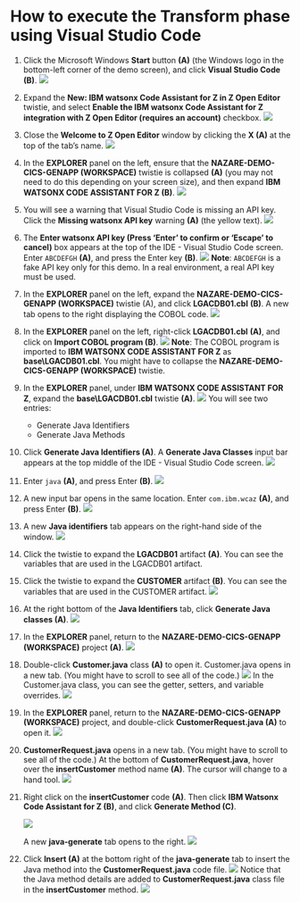 # How to execute the Transform phase using Visual Studio Code
1. Click the Microsoft Windows **Start** button **(A)** (the Windows logo in the bottom-left corner of the demo screen), and click **Visual Studio Code** **(B)**.
   ![](images/startvsc.png) 

2. Expand the **New: IBM watsonx Code Assistant for Z in Z Open Editor** twistie, and select **Enable the IBM watsonx Code Assistant for Z integration with Z Open Editor (requires an account)** checkbox.
   ![](images/enablewca4zintegration.png)

3. Close the **Welcome to Z Open Editor** window by clicking the **X (A)** at the top of the tab’s name.
   ![](images/closeenable.png)

4. In the **EXPLORER** panel on the left, ensure that the **NAZARE-DEMO-CICS-GENAPP (WORKSPACE)** twistie is collapsed **(A)** (you may not need to do this depending on your screen size), and then expand **IBM WATSONX CODE ASSISTANT FOR Z (B)**.
   ![](images/twisties.png)
5. You will see a warning that Visual Studio Code is missing an API key. Click the **Missing watsonx API key** warning **(A)** (the yellow text).
   ![](images/apiwarning.png)
6. The **Enter watsonx API key (Press ‘Enter’ to confirm or ‘Escape’ to cancel)** box appears at the top of the IDE - Visual Studio Code screen. Enter `ABCDEFGH` **(A)**, and press the Enter key **(B)**.
   ![](images/enterapi.png)
   **Note**: `ABCDEFGH` is a fake API key only for this demo. In a real environment, a real API key must be used.
7. In the **EXPLORER** panel on the left, expand the **NAZARE-DEMO-CICS-GENAPP (WORKSPACE)** twistie (A), and click **LGACDB01.cbl** **(B)**. A new tab opens to the right displaying the COBOL code.
   ![](images/opencobolcode.png)
8. In the **EXPLORER** panel on the left, right-click **LGACDB01.cbl** **(A)**, and click on **Import COBOL program (B)**.
   ![](images/importcobol.png)
   **Note**: The COBOL program is imported to **IBM WATSONX CODE ASSISTANT FOR Z** as **base\LGACDB01.cbl**. You might have to collapse the **NAZARE-DEMO-CICS-GENAPP (WORKSPACE)** twistie.
9.  In the **EXPLORER** panel, under **IBM WATSONX CODE ASSISTANT FOR Z**, expand the **base\LGACDB01.cbl** twistie **(A)**.
    ![](images/expandwca4ztwistie.png)
    You will see two entries:
    - Generate Java Identifiers
    - Generate Java Methods
10. Click **Generate Java Identifiers (A)**. A **Generate Java Classes** input bar appears at the top middle of the IDE - Visual Studio Code screen.
    ![](images/genjavaid.png)
11. Enter `java` **(A)**, and press Enter **(B)**.
    ![](images/enterjava.png)
12. A new input bar opens in the same location. Enter `com.ibm.wcaz` **(A)**, and press Enter **(B)**.
    ![](images/enterjavaclass.png)
13. A new **Java identifiers** tab appears on the right-hand side of the window.
    ![](images/javaid.png)
14. Click the twistie to expand the **LGACDB01** artifact **(A)**. You can see the variables that are used in the LGACDB01 artifact.
15. Click the twistie to expand the **CUSTOMER** artifact **(B)**. You can see the variables that are used in the CUSTOMER artifact.
    ![](images/expandcust.png)
16. At the right bottom of the **Java Identifiers** tab, click **Generate Java classes (A)**.
    ![](images/genjavaclasses.png)
17. In the **EXPLORER** panel, return to the **NAZARE-DEMO-CICS-GENAPP (WORKSPACE)** project **(A)**.
    ![](images/nazare-demo.png)
18. Double-click **Customer.java** class **(A)** to open it. Customer.java opens in a new tab. (You might have to scroll to see all of the code.)
    ![](images/customerjava.png)
    In the Customer.java class, you can see the getter, setters, and variable overrides.
    ![](images/customerjava-more.png)
19. In the **EXPLORER** panel, return to the **NAZARE-DEMO-CICS-GENAPP (WORKSPACE)** project, and double-click **CustomerRequest.java (A)** to open it.
    ![](images/customerreqjava.png)
20. **CustomerRequest.java** opens in a new tab. (You might have to scroll to see all of the code.) At the bottom of **CustomerRequest.java**, hover over the **insertCustomer** method name **(A)**. The cursor will change to a hand tool.
    ![](images/insertcust.png)
21. Right click on the **insertCustomer** code **(A)**. Then click **IBM Watsonx Code Assistant for Z (B)**, and click **Generate Method (C)**.
    
    ![](images/genmethod.png)

    A new **java-generate** tab opens to the right.
    ![](images/javagenerate.png)

22. Click **Insert (A)** at the bottom right of the **java-generate** tab to insert the Java method into the **CustomerRequest.java** code file.
    ![](images/insertjavamethod.png)
    Notice that the Java method details are added to **CustomerRequest.java** class file in the **insertCustomer** method.
    ![](images/result.png)

